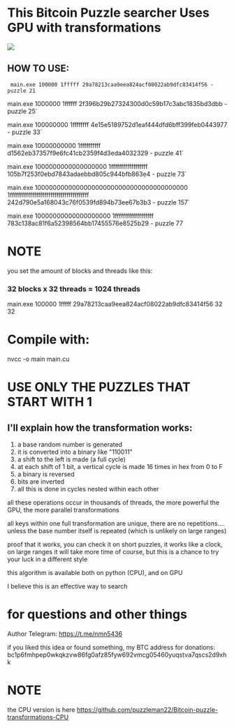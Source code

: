 # This Bitcoin Puzzle searcher Uses GPU with transformations

<img src="https://raw.githubusercontent.com/puzzleman22/bitcoin_puzzle_transformation/refs/heads/main/cuda_function_flowchart.svg" />

## HOW TO USE:
`
main.exe 100000 1fffff 29a78213caa9eea824acf08022ab9dfc83414f56 - puzzle 21`

main.exe 1000000 1ffffff 2f396b29b27324300d0c59b17c3abc1835bd3dbb - puzzle 25`

main.exe 100000000 1ffffffff 4e15e5189752d1eaf444dfd6bff399feb0443977 - puzzle 33`

main.exe 10000000000 1ffffffffff d1562eb37357f9e6fc41cb2359f4d3eda4032329 - puzzle 41`

main.exe 1000000000000000000 1ffffffffffffffffff 105b7f253f0ebd7843adaebbd805c944bfb863e4 - puzzle 73`

main.exe 1000000000000000000000000000000000000000 1fffffffffffffffffffffffffffffffffffffff 242d790e5a168043c76f0539fd894b73ee67b3b3 - puzzle 157`

main.exe 10000000000000000000 1fffffffffffffffffff 783c138ac81f6a52398564bb17455576e8525b29 - puzzle 77`
`
# NOTE

you set the amount of blocks and threads like this:

###  32 blocks x 32 threads = 1024 threads
main.exe 100000 1fffff 29a78213caa9eea824acf08022ab9dfc83414f56 32 32

# Compile with:

nvcc -o main main.cu

# USE ONLY THE PUZZLES THAT START WITH 1

## I'll explain how the transformation works:

1) a base random number is generated
2) it is converted into a binary like "110011"
3) a shift to the left is made (a full cycle)
4) at each shift of 1 bit, a vertical cycle is made 16 times in hex from 0 to F
5) a binary is reversed
6) bits are inverted
7) all this is done in cycles nested within each other

all these operations occur in thousands of threads, the more powerful the GPU, the more parallel transformations

all keys within one full transformation are unique, there are no repetitions.... unless the base number itself is repeated (which is unlikely on large ranges)

proof that it works, you can check it on short puzzles, it works like a clock, on large ranges it will take more time of course, but this is a chance to try your luck in a different style

this algorithm is available both on python (CPU), and on GPU

I believe this is an effective way to search

# for questions and other things
Author Telegram: https://t.me/nmn5436

if you liked this idea or found something, my BTC address for donations:
bc1p6fmhpep0wkqkzvw86fg0afz85fyw692vmcg05460yuqstva7qscs2d9xhk

# NOTE

the CPU version is here https://github.com/puzzleman22/Bitcoin-puzzle-transformations-CPU
